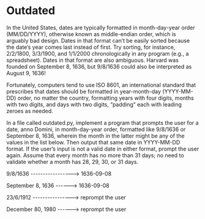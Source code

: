 # Outdated
In the United States, dates are typically formatted in month-day-year order 
(MM/DD/YYYY), otherwise known as middle-endian order, which is arguably bad 
design. Dates in that format can’t be easily sorted because the date’s year 
comes last instead of first. Try sorting, for instance, 2/2/1800, 3/3/1900, and 
1/1/2000 chronologically in any program (e.g., a spreadsheet). Dates in that 
format are also ambiguous. Harvard was founded on September 8, 1636, but 
9/8/1636 could also be interpreted as August 9, 1636!

Fortunately, computers tend to use ISO 8601, an international standard that 
prescribes that dates should be formatted in year-month-day (YYYY-MM-DD) order, 
no matter the country, formatting years with four digits, months with two 
digits, and days with two digits, “padding” each with leading zeroes as needed.

In a file called outdated.py, implement a program that prompts the user for a 
date, anno Domini, in month-day-year order, formatted like 9/8/1636 or 
September 8, 1636, wherein the month in the latter might be any of the values 
in the list below.
Then output that same date in YYYY-MM-DD format. If the user’s input is not a 
valid date in either format, prompt the user again. Assume that every month has 
no more than 31 days; no need to validate whether a month has 28, 29, 30, or 
31 days.

9/8/1636 -----------------> 1636-09-08

September 8, 1636 ------> 1636-09-08

23/6/1912 ----------------> reprompt the user

December 80, 1980 ------> reprompt the user
